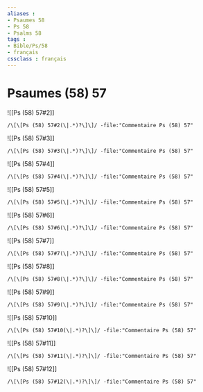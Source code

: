 ```yaml
---
aliases : 
- Psaumes 58
- Ps 58
- Psalms 58
tags : 
- Bible/Ps/58
- français
cssclass : français
---
```


# Psaumes (58) 57

![[Ps (58) 57#2]]

```query
/\[\[Ps (58) 57#2(\|.*)?\]\]/ -file:"Commentaire Ps (58) 57"
```

![[Ps (58) 57#3]]

```query
/\[\[Ps (58) 57#3(\|.*)?\]\]/ -file:"Commentaire Ps (58) 57"
```

![[Ps (58) 57#4]]

```query
/\[\[Ps (58) 57#4(\|.*)?\]\]/ -file:"Commentaire Ps (58) 57"
```

![[Ps (58) 57#5]]

```query
/\[\[Ps (58) 57#5(\|.*)?\]\]/ -file:"Commentaire Ps (58) 57"
```

![[Ps (58) 57#6]]

```query
/\[\[Ps (58) 57#6(\|.*)?\]\]/ -file:"Commentaire Ps (58) 57"
```

![[Ps (58) 57#7]]

```query
/\[\[Ps (58) 57#7(\|.*)?\]\]/ -file:"Commentaire Ps (58) 57"
```

![[Ps (58) 57#8]]

```query
/\[\[Ps (58) 57#8(\|.*)?\]\]/ -file:"Commentaire Ps (58) 57"
```

![[Ps (58) 57#9]]

```query
/\[\[Ps (58) 57#9(\|.*)?\]\]/ -file:"Commentaire Ps (58) 57"
```

![[Ps (58) 57#10]]

```query
/\[\[Ps (58) 57#10(\|.*)?\]\]/ -file:"Commentaire Ps (58) 57"
```

![[Ps (58) 57#11]]

```query
/\[\[Ps (58) 57#11(\|.*)?\]\]/ -file:"Commentaire Ps (58) 57"
```

![[Ps (58) 57#12]]

```query
/\[\[Ps (58) 57#12(\|.*)?\]\]/ -file:"Commentaire Ps (58) 57"
```

